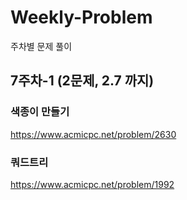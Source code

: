 # Weekly-Problem
주차별 문제 풀이


## 7주차-1 (2문제, 2.7 까지)

### 색종이 만들기
https://www.acmicpc.net/problem/2630

### 쿼드트리
https://www.acmicpc.net/problem/1992

